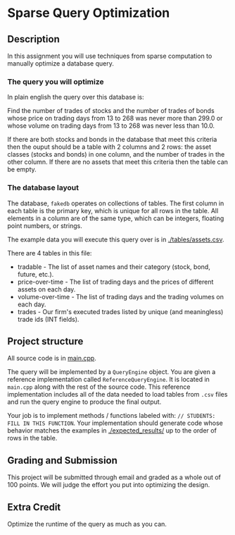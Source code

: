 # Sparse Query Optimization

## Description

In this assignment you will use techniques from sparse
computation to manually optimize a database query.

### The query you will optimize

In plain english the query over this database is:

Find the number of trades of stocks and the
number of trades of bonds whose price on
trading days from 13 to 268 was never more
than 299.0 or whose volume on trading days from 13 to 268 was never less
than 10.0.

If there are both stocks and bonds in the database
that meet this criteria then the ouput should be a table with 2 columns and 2 rows: the
asset classes (stocks and bonds) in one column, and the number of trades
in the other column. If there are no assets that meet this criteria then
the table can be empty.

### The database layout

The database, `fakedb` operates on collections of tables.
The first column in each table is the primary key, which
is unique for all rows in the table. All elements
in a column are of the same type, which can
be integers, floating point numbers, or strings.

The example data you will execute this query over
is in [./tables/assets.csv](./tables/assets.csv).

There are 4 tables in this file:
* tradable - The list of asset names and their category (stock, bond, future, etc.).
* price-over-time - The list of trading days and the prices of different assets on each day.
* volume-over-time - The list of trading days and the trading volumes on each day.
* trades - Our firm's executed trades listed by unique (and meaningless) trade ids (INT fields).

## Project structure

All source code is in [main.cpp](main.cpp).

The query will be implemented by a `QueryEngine` object.
You are given a reference implementation called
`ReferenceQueryEngine`. It is located in `main.cpp` along
with the rest of the source code. This reference
implementation includes all of the data needed to
load tables from `.csv` files and run the query
engine to produce the final output.

Your job is to implement methods / functions labeled with: `// STUDENTS: FILL IN THIS FUNCTION`. Your implementation should generate code whose behavior matches the examples in [./expected_results/](./expected_results/) up to
the order of rows in the table.

## Grading and Submission

This project will be submitted through email and
graded as a whole out of 100 points. We will judge
the effort you put into optimizing the design.

## Extra Credit

Optimize the runtime of the query as much as you can.
